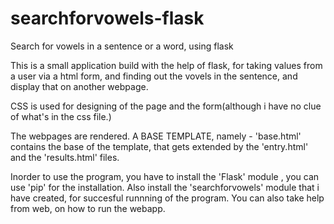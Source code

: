 # searchforvowels-flask
Search for vowels in a sentence or a word, using flask

This is a small application build with the help of flask, for taking values from a user via a html form, and finding out the vovels in the sentence, and display that on another webpage.

CSS is used for designing of the page and the form(although i have no clue of what's in the css file.)

The webpages are rendered. A BASE TEMPLATE, namely - 'base.html' contains the base of the template, that gets extended by the 'entry.html' and the 'results.html' files.

Inorder to use the program, you have to install the 'Flask' module , you can use 'pip' for the installation.
Also install the 'searchforvowels' module that i have created, for succesful runnning of the program. 
You can also take help from web, on how to run the webapp.
